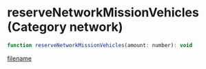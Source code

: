 # reserveNetworkMissionVehicles (Category network)

```js
function reserveNetworkMissionVehicles(amount: number): void
```

[filename](reserveNetworkMissionVehicles_m.md ':include')